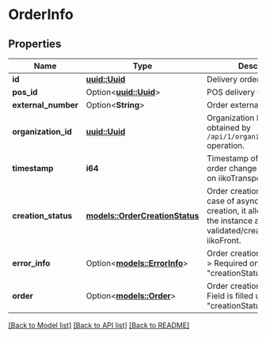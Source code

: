 # OrderInfo

## Properties

Name | Type | Description | Notes
------------ | ------------- | ------------- | -------------
**id** | [**uuid::Uuid**](uuid::Uuid.md) | Delivery order ID. | 
**pos_id** | Option<[**uuid::Uuid**](uuid::Uuid.md)> | POS delivery order ID. | [optional]
**external_number** | Option<**String**> | Order external number. | [optional]
**organization_id** | [**uuid::Uuid**](uuid::Uuid.md) | Organization ID.                Can be obtained by `/api/1/organizations` operation. | 
**timestamp** | **i64** | Timestamp of most recent order change that took place on iikoTransport server. | 
**creation_status** | [**models::OrderCreationStatus**](OrderCreationStatus.md) | Order creation status. In case of asynchronous creation, it allows to track the instance an order was validated/created in iikoFront. | 
**error_info** | Option<[**models::ErrorInfo**](ErrorInfo.md)> | Order creation error details.  > Required only if \"creationStatus\"=\"Error\". | [optional]
**order** | Option<[**models::Order**](Order.md)> | Order creation details.  > Field is filled up if \"creationStatus\"=\"Success\". | [optional]

[[Back to Model list]](../README.md#documentation-for-models) [[Back to API list]](../README.md#documentation-for-api-endpoints) [[Back to README]](../README.md)


